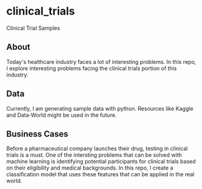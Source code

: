 # clinical_trials
Clinical Trial Samples

## About
Today's healthcare industry faces a lot of interesting problems.  In this repo, I explore interesting problems facing the clinical trials portion of this industry.

## Data
Currently, I am generating sample data with python.  Resources like Kaggle and Data-World might be used in the future.

## Business Cases
Before a pharmaceutical company launches their drug, testing in clinical trials is a must.  One of the intersting problems that can be solved with machine learning is identifying potential participants for clinical trials based on their eligibility and medical backgrounds.  In this repo, I create a classification model that uses these features that can be applied in the real world.
